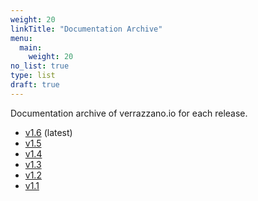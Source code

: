 ```yaml
---
weight: 20
linkTitle: "Documentation Archive"
menu:
  main:
    weight: 20
no_list: true
type: list
draft: true
---
```


Documentation archive of verrazzano.io for each release.

- [v1.6](../../latest/docs) (latest)
- [v1.5](../../v1.5/docs)
- [v1.4](../../v1.4/docs)
- [v1.3](../../v1.3/docs)
- [v1.2](../../v1.2/docs)
- [v1.1](../../v1.1/docs)

